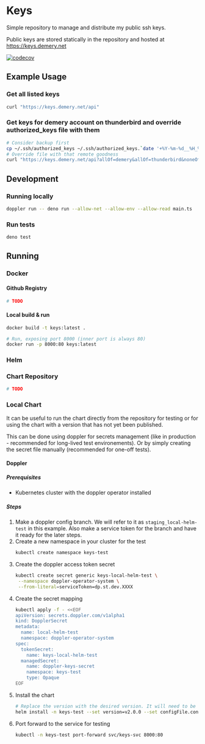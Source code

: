 # Keys

Simple repository to manage and distribute my public ssh keys.

Public keys are stored statically in the repository and hosted at
https://keys.demery.net

[![codecov](https://codecov.io/gh/danielemery/keys/branch/main/graph/badge.svg?token=3F3EN3UY21)](https://codecov.io/gh/danielemery/keys)

## Example Usage

### Get all listed keys

```sh
curl "https://keys.demery.net/api"
```

### Get keys for demery account on thunderbird and override authorized_keys file with them

```sh
# Consider backup first
cp ~/.ssh/authorized_keys ~/.ssh/authorized_keys.`date '+%Y-%m-%d__%H_%M_%S'`.backup
# Override file with that remote goodness
curl "https://keys.demery.net/api?allOf=demery&allOf=thunderbird&noneOf=disabled" > ~/.ssh/authorized_keys
```

## Development

### Running locally

```sh
doppler run -- deno run --allow-net --allow-env --allow-read main.ts
```

### Run tests

```sh
deno test
```

## Running

### Docker

#### Github Registry

```sh
# TODO
```

#### Local build & run

```sh
docker build -t keys:latest .

# Run, exposing port 8000 (inner port is always 80)
docker run -p 8000:80 keys:latest
```

### Helm

### Chart Repository

```sh
# TODO
```

### Local Chart

It can be useful to run the chart directly from the repository for testing or
for using the chart with a version that has not yet been published.

This can be done using doppler for secrets management (like in production -
recommended for long-lived test environements). Or by simply creating the secret
file manually (recommended for one-off tests).

#### Doppler

##### Prerequisites

- Kubernetes cluster with the doppler operator installed

##### Steps

1. Make a doppler config branch. We will refer to it as
   `staging_local-helm-test` in this example. Also make a service token for the
   branch and have it ready for the later steps.
2. Create a new namespace in your cluster for the test
   ```sh
   kubectl create namespace keys-test
   ```
3. Create the doppler access token secret
   ```sh
   kubectl create secret generic keys-local-helm-test \
    --namespace doppler-operator-system \
    --from-literal=serviceToken=dp.st.dev.XXXX
   ```
4. Create the secret mapping
   ```sh
   kubectl apply -f - <<EOF
   apiVersion: secrets.doppler.com/v1alpha1
   kind: DopplerSecret
   metadata:
     name: local-helm-test
     namespace: doppler-operator-system
   spec:
     tokenSecret:
       name: keys-local-helm-test
     managedSecret:
       name: doppler-keys-secret
       namespace: keys-test
       type: Opaque
   EOF
   ```
5. Install the chart
   ```sh
   # Replace the version with the desired version. It will need to be a version that exists in the Github registry.
   helm install -n keys-test --set version=v2.0.0 --set configFile.content="$(cat ./examples/keys-config.yaml)" keys ./helm
   ```
6. Port forward to the service for testing
   ```sh
   kubectl -n keys-test port-forward svc/keys-svc 8000:80
   ```
